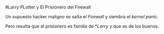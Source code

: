 #Larry PLotter y El Prisionero del Firewall

Un supuesto hacker maligno se salta el *Firewall* y siembra el *kernel panic*.

Pero resulta que el prisionero es familia de **Larry* y que es de los buenos.